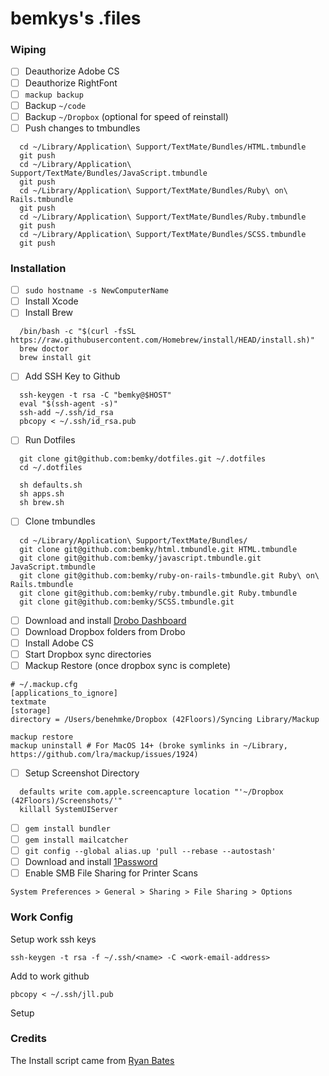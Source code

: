 bemkys's .files
=================
### Wiping
- [ ] Deauthorize Adobe CS
- [ ] Deauthorize RightFont
- [ ] `mackup backup`
- [ ] Backup `~/code`
- [ ] Backup `~/Dropbox` (optional for speed of reinstall)
- [ ] Push changes to tmbundles
```shell
  cd ~/Library/Application\ Support/TextMate/Bundles/HTML.tmbundle
  git push
  cd ~/Library/Application\ Support/TextMate/Bundles/JavaScript.tmbundle
  git push
  cd ~/Library/Application\ Support/TextMate/Bundles/Ruby\ on\ Rails.tmbundle
  git push
  cd ~/Library/Application\ Support/TextMate/Bundles/Ruby.tmbundle
  git push
  cd ~/Library/Application\ Support/TextMate/Bundles/SCSS.tmbundle
  git push
```


### Installation
- [ ] `sudo hostname -s NewComputerName`
- [ ] Install Xcode
- [ ] Install Brew
```shell
  /bin/bash -c "$(curl -fsSL https://raw.githubusercontent.com/Homebrew/install/HEAD/install.sh)"
  brew doctor
  brew install git
```
- [ ] Add SSH Key to Github
```shell
  ssh-keygen -t rsa -C "bemky@$HOST"
  eval "$(ssh-agent -s)"
  ssh-add ~/.ssh/id_rsa
  pbcopy < ~/.ssh/id_rsa.pub
```
- [ ] Run Dotfiles
```shell
  git clone git@github.com:bemky/dotfiles.git ~/.dotfiles
  cd ~/.dotfiles
  
  sh defaults.sh
  sh apps.sh
  sh brew.sh
```
- [ ] Clone tmbundles
```shell
  cd ~/Library/Application\ Support/TextMate/Bundles/
  git clone git@github.com:bemky/html.tmbundle.git HTML.tmbundle
  git clone git@github.com:bemky/javascript.tmbundle.git JavaScript.tmbundle
  git clone git@github.com:bemky/ruby-on-rails-tmbundle.git Ruby\ on\ Rails.tmbundle
  git clone git@github.com:bemky/ruby.tmbundle.git Ruby.tmbundle
  git clone git@github.com:bemky/SCSS.tmbundle.git
```
- [ ] Download and install [Drobo Dashboard](https://www.drobo.com/docs/start-5d/)
- [ ] Download Dropbox folders from Drobo
- [ ] Install Adobe CS
- [ ] Start Dropbox sync directories
- [ ] Mackup Restore (once dropbox sync is complete)
```shell
# ~/.mackup.cfg
[applications_to_ignore]
textmate
[storage]
directory = /Users/benehmke/Dropbox (42Floors)/Syncing Library/Mackup
```
```shell
mackup restore
mackup uninstall # For MacOS 14+ (broke symlinks in ~/Library, https://github.com/lra/mackup/issues/1924)
```
- [ ] Setup Screenshot Directory
```shell
  defaults write com.apple.screencapture location "'~/Dropbox (42Floors)/Screenshots/'"
  killall SystemUIServer
```
- [ ] `gem install bundler`
- [ ] `gem install mailcatcher`
- [ ] `git config --global alias.up 'pull --rebase --autostash'`
- [ ] Download and install [1Password](https://1password.com/downloads/mac/)
- [ ] Enable SMB File Sharing for Printer Scans
```
System Preferences > General > Sharing > File Sharing > Options
```

### Work Config
Setup work ssh keys
```shell
ssh-keygen -t rsa -f ~/.ssh/<name> -C <work-email-address>
```

Add to work github
```shell
pbcopy < ~/.ssh/jll.pub
```

Setup

### Credits

The Install script came from [Ryan Bates](http://github.com/ryanb/dotfiles)
